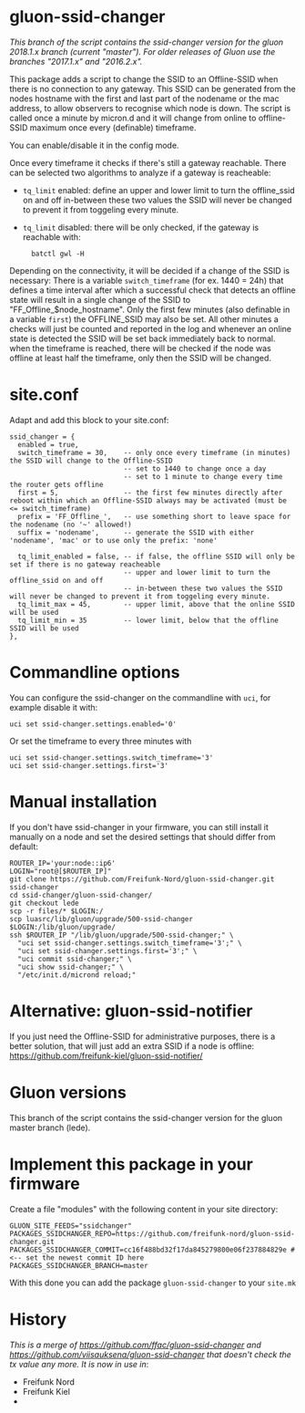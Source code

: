 gluon-ssid-changer
==================

_This branch of the script contains the ssid-changer version for the gluon 
2018.1.x branch (current "master"). For older releases of Gluon use the branches
"2017.1.x" and "2016.2.x"._

This package adds a script to change the SSID to an Offline-SSID when there is
no connection to any gateway.
This SSID can be generated from the nodes hostname with the first
and last part of the nodename or the mac address, to allow observers to 
recognise which node is down. The script is called once a minute by micron.d
and it will change from online to offline-SSID maximum once every (definable)
timeframe.

You can enable/disable it in the config mode.

Once every timeframe it checks if there's still a gateway reachable. There can be
selected two algorithms to analyze if a gateway is reacheable:

- `tq_limit` enabled: define an upper and lower limit to turn the offline_ssid 
  on and off in-between these two values the SSID will never be changed to
  prevent it from toggeling every minute.
- `tq_limit` disabled: there will be only checked, if the gateway is reachable
  with:

        batctl gwl -H

Depending on the connectivity, it will be decided if a change of the SSID is 
necessary: There is a variable `switch_timeframe` (for ex.  1440 = 24h) that 
defines a time interval after which a successful check that detects an offline
state will result in a single change of the SSID to "FF_Offline_$node_hostname".
Only the first few minutes (also definable in a variable `first`) the 
OFFLINE_SSID may also be set. All other minutes a checks will just be counted
and reported in the log and whenever an online state is detected the SSID will
be set back immediately back to normal. when the timeframe is reached, there
will be checked if the node was offline at least half the timeframe, only then
the SSID will be changed.

site.conf
=========

Adapt and add this block to your site.conf: 

```
ssid_changer = {
  enabled = true,
  switch_timeframe = 30,    -- only once every timeframe (in minutes) the SSID will change to the Offline-SSID 
                            -- set to 1440 to change once a day
                            -- set to 1 minute to change every time the router gets offline
  first = 5,                -- the first few minutes directly after reboot within which an Offline-SSID always may be activated (must be <= switch_timeframe)
  prefix = 'FF_Offline_',   -- use something short to leave space for the nodename (no '~' allowed!)
  suffix = 'nodename',      -- generate the SSID with either 'nodename', 'mac' or to use only the prefix: 'none'
  
  tq_limit_enabled = false, -- if false, the offline SSID will only be set if there is no gateway reacheable
                            -- upper and lower limit to turn the offline_ssid on and off
                            -- in-between these two values the SSID will never be changed to prevent it from toggeling every minute.
  tq_limit_max = 45,        -- upper limit, above that the online SSID will be used
  tq_limit_min = 35         -- lower limit, below that the offline SSID will be used
},
```

Commandline options
===================

You can configure the ssid-changer on the commandline with `uci`, for example 
disable it with:

    uci set ssid-changer.settings.enabled='0'

Or set the timeframe to every three minutes with

    uci set ssid-changer.settings.switch_timeframe='3'
    uci set ssid-changer.settings.first='3'

Manual installation
===================

If you don't have ssid-changer in your firmware, you can still install it
manually on a node and set the desired settings that should differ from default:

```
ROUTER_IP='your:node::ip6'
LOGIN="root@[$ROUTER_IP]"
git clone https://github.com/Freifunk-Nord/gluon-ssid-changer.git ssid-changer
cd ssid-changer/gluon-ssid-changer/
git checkout lede
scp -r files/* $LOGIN:/
scp luasrc/lib/gluon/upgrade/500-ssid-changer $LOGIN:/lib/gluon/upgrade/
ssh $ROUTER_IP "/lib/gluon/upgrade/500-ssid-changer;" \
  "uci set ssid-changer.settings.switch_timeframe='3';" \
  "uci set ssid-changer.settings.first='3';" \
  "uci commit ssid-changer;" \
  "uci show ssid-changer;" \
  "/etc/init.d/micrond reload;"
```

Alternative: gluon-ssid-notifier
================================
If you just need the Offline-SSID for administrative purposes, there is a better solution,
that will just add an extra SSID if a node is offline:
https://github.com/freifunk-kiel/gluon-ssid-notifier/


Gluon versions
==============
This branch of the script contains the ssid-changer version for the gluon 
master branch (lede).

Implement this package in your firmware
=======================================
Create a file "modules" with the following content in your site directory:

```
GLUON_SITE_FEEDS="ssidchanger"
PACKAGES_SSIDCHANGER_REPO=https://github.com/freifunk-nord/gluon-ssid-changer.git
PACKAGES_SSIDCHANGER_COMMIT=cc16f488bd32f17da845279800e06f237884829e # <-- set the newest commit ID here
PACKAGES_SSIDCHANGER_BRANCH=master
```

With this done you can add the package `gluon-ssid-changer` to your `site.mk`

History
=======
*This is a merge of https://github.com/ffac/gluon-ssid-changer and
https://github.com/viisauksena/gluon-ssid-changer that doesn't check
the tx value any more. It is now in use in*:

- Freifunk Nord
- Freifunk Kiel
- 

